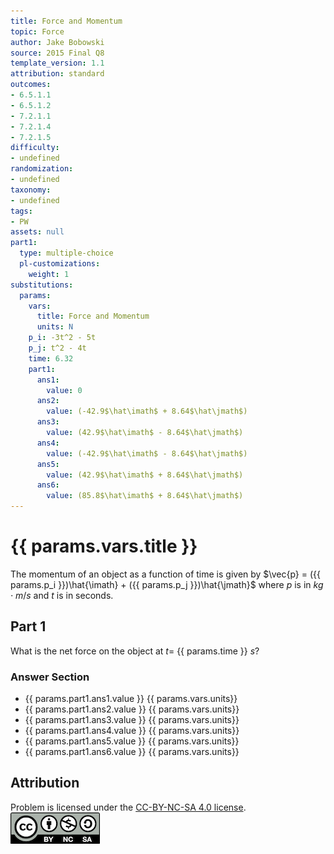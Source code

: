 ```yaml
---
title: Force and Momentum
topic: Force
author: Jake Bobowski
source: 2015 Final Q8
template_version: 1.1
attribution: standard
outcomes:
- 6.5.1.1
- 6.5.1.2
- 7.2.1.1
- 7.2.1.4
- 7.2.1.5
difficulty:
- undefined
randomization:
- undefined
taxonomy:
- undefined
tags:
- PW
assets: null
part1:
  type: multiple-choice
  pl-customizations:
    weight: 1
substitutions:
  params:
    vars:
      title: Force and Momentum
      units: N
    p_i: -3t^2 - 5t
    p_j: t^2 - 4t
    time: 6.32
    part1:
      ans1:
        value: 0
      ans2:
        value: (-42.9$\hat\imath$ + 8.64$\hat\jmath$)
      ans3:
        value: (42.9$\hat\imath$ - 8.64$\hat\jmath$)
      ans4:
        value: (-42.9$\hat\imath$ - 8.64$\hat\jmath$)
      ans5:
        value: (42.9$\hat\imath$ + 8.64$\hat\jmath$)
      ans6:
        value: (85.8$\hat\imath$ + 8.64$\hat\jmath$)
---
```

# {{ params.vars.title }}
The momentum of an object as a function of time is given by $\vec{p} = ({{ params.p_i }})\hat{\imath} + ({{ params.p_j }})\hat{\jmath}$ where $p$ is in $kg\cdot m/s$ and $t$ is in seconds.

## Part 1

What is the net force on the object at $t=$ {{ params.time }} $s$?

### Answer Section

- {{ params.part1.ans1.value }} {{ params.vars.units}}
- {{ params.part1.ans2.value }} {{ params.vars.units}}
- {{ params.part1.ans3.value }} {{ params.vars.units}}
- {{ params.part1.ans4.value }} {{ params.vars.units}}
- {{ params.part1.ans5.value }} {{ params.vars.units}}
- {{ params.part1.ans6.value }} {{ params.vars.units}}

## Attribution

Problem is licensed under the [CC-BY-NC-SA 4.0 license](https://creativecommons.org/licenses/by-nc-sa/4.0/).<br> ![The Creative Commons 4.0 license requiring attribution-BY, non-commercial-NC, and share-alike-SA license.](https://raw.githubusercontent.com/firasm/bits/master/by-nc-sa.png)